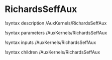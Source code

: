<!-- MOOSE Documentation Stub: Remove this when content is added. -->

# RichardsSeffAux
!syntax description /AuxKernels/RichardsSeffAux

!syntax parameters /AuxKernels/RichardsSeffAux

!syntax inputs /AuxKernels/RichardsSeffAux

!syntax children /AuxKernels/RichardsSeffAux
